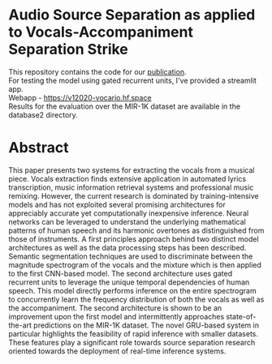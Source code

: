 # Audio Source Separation as applied to Vocals-Accompaniment Separation Strike
This repository contains the code for our [publication](https://www.sciencedirect.com/science/article/pii/S2772671123001493). <br>
For testing the model using gated recurrent units, I've provided a streamlit app. <br>
Webapp - https://v12020-vocario.hf.space <br>
Results for the evaluation over the MIR-1K dataset are available in the database2 directory. 

# Abstract
This paper presents two systems for extracting the vocals from a musical piece. Vocals extraction finds extensive application in automated lyrics transcription, music information retrieval systems and professional music remixing. However, the current research is dominated by training-intensive models and has not exploited several promising architectures for appreciably accurate yet computationally inexpensive inference. Neural networks can be leveraged to understand the underlying mathematical patterns of human speech and its harmonic overtones as distinguished from those of instruments. A first principles approach behind two distinct model architectures as well as the data processing steps has been described. Semantic segmentation techniques are used to discriminate between the magnitude spectrogram of the vocals and the mixture which is then applied to the first CNN-based model. The second architecture uses gated recurrent units to leverage the unique temporal dependencies of human speech. This model directly performs inference on the entire spectrogram to concurrently learn the frequency distribution of both the vocals as well as the accompaniment. The second architecture is shown to be an improvement upon the first model and intermittently approaches state-of-the-art predictions on the MIR-1K dataset. The novel GRU-based system in particular highlights the feasibility of rapid inference with smaller datasets. These features play a significant role towards source separation research oriented towards the deployment of real-time inference systems.


